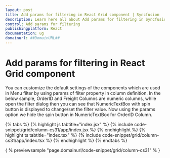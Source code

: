 ```yaml
---
layout: post
title: Add params for filtering in React Grid component | Syncfusion
description: Learn here all about Add params for filtering in Syncfusion React Grid component of Syncfusion Essential JS 2 and more.
control: Add params for filtering 
publishingplatform: React
documentation: ug
domainurl: ##DomainURL##
---
```


# Add params for filtering in React Grid component

You can customize the default settings of the components which are used in Menu filter by using params of filter property in column definition.
In the below sample, OrderID and Freight Columns are numeric columns, while open the filter dialog then you can see that NumericTextBox with spin button is displayed to change/set the filter value. Now using the params option we hide the spin button in NumericTextBox for OrderID Column.

{% tabs %}
{% highlight js tabtitle="index.jsx" %}
{% include code-snippet/grid/column-cs31/app/index.jsx %}
{% endhighlight %}
{% highlight ts tabtitle="index.tsx" %}
{% include code-snippet/grid/column-cs31/app/index.tsx %}
{% endhighlight %}
{% endtabs %}

{ % previewsample "page.domainurl/code-snippet/grid/column-cs31" % }